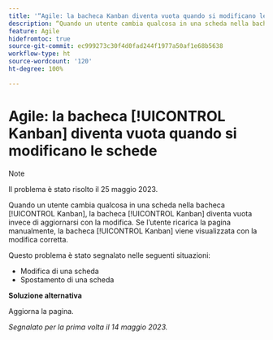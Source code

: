 ```yaml
---
title: '“Agile: la bacheca Kanban diventa vuota quando si modificano le schede”'
description: “Quando un utente cambia qualcosa in una scheda nella bacheca [!UICONTROL Kanban], la bacheca [!UICONTROL Kanban] diventa vuota invece di aggiornarsi con la modifica. Se l’utente ricarica la pagina manualmente, la bacheca [!UICONTROL Kanban] viene visualizzata con la modifica corretta.”
feature: Agile
hidefromtoc: true
source-git-commit: ec999273c30f4d0fad244f1977a50af1e68b5638
workflow-type: ht
source-wordcount: '120'
ht-degree: 100%

---
```



# Agile: la bacheca [!UICONTROL Kanban] diventa vuota quando si modificano le schede

>[!NOTE]
>
>Il problema è stato risolto il 25 maggio 2023.

Quando un utente cambia qualcosa in una scheda nella bacheca [!UICONTROL Kanban], la bacheca [!UICONTROL Kanban] diventa vuota invece di aggiornarsi con la modifica. Se l’utente ricarica la pagina manualmente, la bacheca [!UICONTROL Kanban] viene visualizzata con la modifica corretta.

Questo problema è stato segnalato nelle seguenti situazioni:

* Modifica di una scheda
* Spostamento di una scheda

**Soluzione alternativa**

Aggiorna la pagina.

_Segnalato per la prima volta il 14 maggio 2023._




